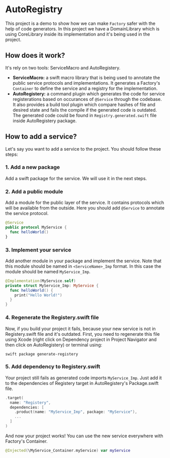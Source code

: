 # AutoRegistry

This project is a demo to show how we can make `Factory` safer with the help of code generators. 
In this project we have a DomainLibrary which is using CoreLibrary inside its implementation and it's being used in the project.

## How does it work?

It's rely on two tools: ServiceMacro and AutoRegistery.

- **ServiceMacro:** a swift macro library that is being used to annotate the public service protocols and implementations.
  It generates a Factory's `Container` to define the service and a registry for the implementation.
- **AutoRegistery:** a command plugin which generates the code for service registerations based on occurances of `@Service` through the codebase.
  It also provides a build tool plugin which compare hashes of file and desired state and fails the compile if the generated code is outdated.
  The generated code could be found in `Registry.generated.swift` file inside AutoRegistery package.

## How to add a service?

Let's say you want to add a service to the project. You should follow these steps:

### 1. Add a new package

Add a swift package for the service. We will use it in the next steps.

### 2. Add a public module

Add a module for the public layer of the service. It contains protocols which will be available from the outside.
Here you should add `@Service` to annotate the service protocol.

```swift
@Service
public protocol MyService {
  func helloWorld()
}
```

### 3. Implement your service

Add another module in your package and implement the service. Note that this module should be named in `<ServiceName>_Imp` format.
In this case the module should be named `MyService_Imp`.

```swift
@Implementation(MyService.self)
private struct MyService_Imp: MyService {
  func helloWorld() {
    print("Hello World!")
  }
}
```

### 4. Regenerate the Registery.swift file

Now, if you build your project it fails, because your new service is not in Registery.swift file and it's outdated.
First, you need to regenerate this file using Xcode (right click on Dependency project in Project Navigator and then click on AutoRegistery)
or terminal using:

```
swift package generate-registery
```

### 5. Add dependency to Registery.swift

Your project still fails as generated code imports `MyService_Imp`. 
Just add it to the dependencies of Registery target in AutoRegistery's Package.swift file.

```swift
.target(
  name: "Registery",
  dependencies: [
    .product(name: "MyService_Imp", package: "MyService"),
    ...
  ]
)
```

And now your project works! You can use the new service everywhere with Factory's Container.

```swift
@Injected(\MyService_Container.myService) var myService
```

